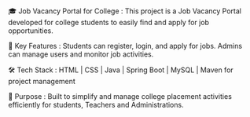 🎓 Job Vacancy Portal for College : This project is a Job Vacancy Portal developed for college students to easily find and apply for job opportunities.

🔹 Key Features :
Students can register, login, and apply for jobs.
Admins can manage users and monitor job activities.

🛠 Tech Stack :
HTML | CSS | Java | Spring Boot | MySQL | Maven for project management

📌 Purpose :
Built to simplify and manage college placement activities efficiently for students, Teachers and Administrations.

